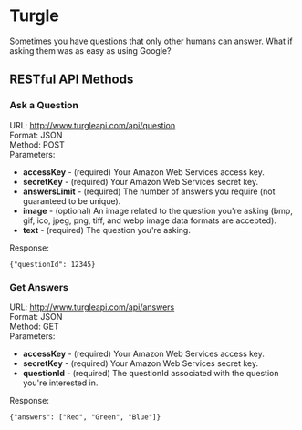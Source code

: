 # Turgle

Sometimes you have questions that only other humans can answer. What if asking them was as easy as using Google?

## RESTful API Methods

### Ask a Question

URL: http://www.turgleapi.com/api/question  
Format: JSON  
Method: POST  
Parameters:

+ **accessKey** - (required) Your Amazon Web Services access key.
+ **secretKey** - (required) Your Amazon Web Services secret key.
+ **answersLimit** - (required) The number of answers you require (not guaranteed to be unique).
+ **image** - (optional) An image related to the question you're asking (bmp, gif, ico, jpeg, png, tiff, and webp image data formats are accepted).
+ **text** - (required) The question you're asking.

Response:  
```
{"questionId": 12345}
```

### Get Answers

URL: http://www.turgleapi.com/api/answers  
Format: JSON  
Method: GET  
Parameters:

+ **accessKey** - (required) Your Amazon Web Services access key.
+ **secretKey** - (required) Your Amazon Web Services secret key.
+ **questionId** - (required) The questionId associated with the question you're interested in.

Response:  
```
{"answers": ["Red", "Green", "Blue"]}
```

